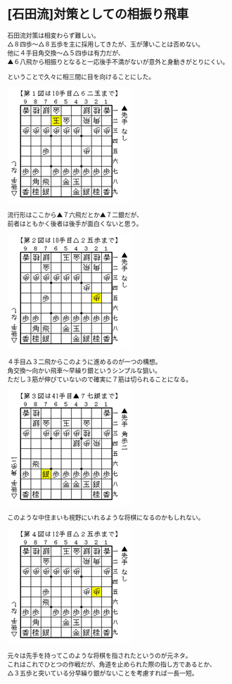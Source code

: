 # [石田流]対策としての相振り飛車  

石田流対策は相変わらず難しい。  
△８四歩～△８五歩を主に採用してきたが、玉が薄いことは否めない。  
他に４手目角交換～△５四歩は有力だが、  
▲６八飛から相振りとなると一応後手不満がないが意外と身動きがとりにくい。  

ということで久々に相三間に目を向けることにした。  

![](images/20130420122156.png)  

流行形はここから▲７六飛だとか▲７二銀だが、  
前者はともかく後者は後手が面白くないと思う。  

![](images/20130420122155.png)  

４手目△３二飛からこのように進めるのが一つの構想。  
角交換～向かい飛車～早繰り銀というシンプルな狙い。  
ただし３筋が伸びていないので確実に７筋は切られることになる。  

![](images/20130420122154.png)  

このような中住まいも視野にいれるような将棋になるのかもしれない。  

![](images/20130420122153.png)  

元々は先手を持ってこのような将棋を指されたというのが元ネタ。  
これはこれでひとつの作戦だが、角道を止められた際の指し方であるとか、  
△３五歩と突いている分早繰り銀がないことを考慮すれば一長一短。  
